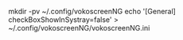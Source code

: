 mkdir -pv ~/.config/vokoscreenNG
echo '[General]
checkBoxShowInSystray=false' > ~/.config/vokoscreenNG/vokoscreenNG.ini
